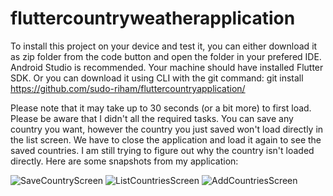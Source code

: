 # fluttercountryweatherapplication



To install this project on your device and test it, you can either download it as zip folder from the code button and open the folder in your prefered IDE. Android Studio is recommended. Your machine should have installed Flutter SDK. 
Or you can download it using CLI with the git command: git install https://github.com/sudo-riham/fluttercountryapplication/

Please note that it may take up to 30 seconds (or a bit more) to first load. Please be aware that I didn't all the required tasks. You can save any country you want, however the country you just saved won't load directly in the list screen. We have to close the application and load it again to see the saved countries. I am still trying to figure out why the country isn't loaded directly.
Here are some snapshots from my application:

![SaveCountryScreen](https://user-images.githubusercontent.com/64324442/191279300-056127b1-efe6-4486-a33d-1a9cffa3aa40.jpg)
![ListCountriesScreen](https://user-images.githubusercontent.com/64324442/191279310-9c7af93c-ceb3-4493-b5ca-695d82a91789.jpg)
![AddCountriesScreen](https://user-images.githubusercontent.com/64324442/191279322-00c222e9-a01c-46d5-9621-154c84cfad37.jpg)
